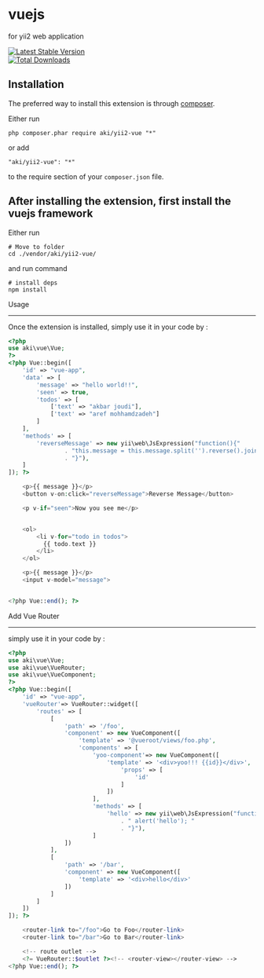 # vuejs

for yii2 web application

<p align="center">
    
[![Latest Stable Version](https://poser.pugx.org/aki/yii2-vue/v/stable)](https://packagist.org/packages/aki/yii2-vue)   
[![Total Downloads](https://poser.pugx.org/aki/yii2-vue/downloads)](https://packagist.org/packages/aki/yii2-vue)

</p>

## Installation

The preferred way to install this extension is through [composer](http://getcomposer.org/download/).

Either run

```
php composer.phar require aki/yii2-vue "*"
```

or add

```
"aki/yii2-vue": "*"
```

to the require section of your `composer.json` file.

## After installing the extension, first install the vuejs framework

Either run
```
# Move to folder
cd ./vendor/aki/yii2-vue/
```
and run command

```
# install deps
npm install
```

Usage

---

Once the extension is installed, simply use it in your code by :

```php
<?php
use aki\vue\Vue;
?>
<?php Vue::begin([
    'id' => "vue-app",
    'data' => [
        'message' => "hello world!!",
        'seen' => true,
        'todos' => [
            ['text' => "akbar joudi"],
            ['text' => "aref mohhamdzadeh"]
        ]
    ],
    'methods' => [
        'reverseMessage' => new yii\web\JsExpression("function(){"
                . "this.message = this.message.split('').reverse().join(''); "
                . "}"),
    ]
]); ?>

    <p>{{ message }}</p>
    <button v-on:click="reverseMessage">Reverse Message</button>

    <p v-if="seen">Now you see me</p>


    <ol>
        <li v-for="todo in todos">
          {{ todo.text }}
        </li>
    </ol>

    <p>{{ message }}</p>
    <input v-model="message">


<?php Vue::end(); ?>
```

Add Vue Router

---

simply use it in your code by :

```php
<?php
use aki\vue\Vue;
use aki\vue\VueRouter;
use aki\vue\VueComponent;
?>
<?php Vue::begin([
    'id' => "vue-app",
    'vueRouter'=> VueRouter::widget([
        'routes' => [
            [
                'path' => '/foo',
                'component' => new VueComponent([
                    'template' => '@vueroot/views/foo.php',
                    'components' => [
                        'yoo-component'=> new VueComponent([
                            'template' => '<div>yoo!!! {{id}}</div>',
                                'props' => [
                                    'id'
                                ]
                            ])
                        ],
                        'methods' => [
                            'hello' => new yii\web\JsExpression("function(){"
                                . " alert('hello'); "
                                . "}"),
                        ]
                ])
            ],
            [
                'path' => '/bar',
                'component' => new VueComponent([
                    'template' => '<div>hello</div>'
                ])
            ]
        ]
    ])
]); ?>

    <router-link to="/foo">Go to Foo</router-link>
    <router-link to="/bar">Go to Bar</router-link>

    <!-- route outlet -->
    <?= VueRouter::$outlet ?><!-- <router-view></router-view> -->
<?php Vue::end(); ?>
```
